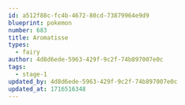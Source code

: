```yaml
---
id: a512f88c-fc4b-4672-80cd-73879964e9d9
blueprint: pokemon
number: 683
title: Aromatisse
types:
  - fairy
author: 4d8d6ede-5963-429f-9c2f-74b897007e0c
tags:
  - stage-1
updated_by: 4d8d6ede-5963-429f-9c2f-74b897007e0c
updated_at: 1716516348
---
```


